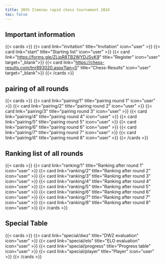 ```yaml
---
title: 30th Ilmenau rapid chess tournament 2024
toc: false
---
```



##  Important information 
{{< cards >}}
  {{< card link="invitation" title="Invitation" icon="user" >}}
  {{< card link="start" title="Starting list" icon="user" >}}
  {{< card link="https://forms.gle/ZLjpR8TB2WYDJSvK9" title="Register" icon="user" target="_blank">}}
  {{< card link="https://chess-results.com/tnr893020.aspx?lan=0" title="Chess-Results" icon="user" target="_blank">}}
{{< /cards >}}

## pairing of all rounds 

{{< cards >}}
  {{< card link="pairing/1" title="pairing round 1" icon="user" >}}
  {{< card link="pairing/2" title="pairing round 2" icon="user" >}}
  {{< card link="pairing/3" title="pairing round 3" icon="user" >}}
  {{< card link="pairing/4" title="pairing round 4" icon="user" >}}
  {{< card link="pairing/5" title="pairing round 5" icon="user" >}}
  {{< card link="pairing/6" title="pairing round 6" icon="user" >}}
  {{< card link="pairing/7" title="pairing round 7" icon="user" >}}
  {{< card link="pairing/8" title="pairing round 8" icon="user" >}}
{{< /cards >}}

## Ranking list of all rounds 

{{< cards >}}
  {{< card link="ranking/1" title="Ranking after round 1" icon="user" >}}
  {{< card link="ranking/2" title="Ranking after round 2" icon="user" >}}
  {{< card link="ranking/3" title="Ranking after round 3" icon="user" >}}
  {{< card link="ranking/4" title="Ranking after round 4" icon="user" >}}
  {{< card link="ranking/5" title="Ranking after round 5" icon="user" >}}
  {{< card link="ranking/6" title="Ranking after round 6" icon="user" >}}
  {{< card link="ranking/7" title="Ranking after round 7" icon="user" >}}
  {{< card link="ranking/8" title="Ranking after round 8" icon="user" >}}
{{< /cards >}}


## Special Table
{{< cards >}}
  {{< card link="special/dwz" title="DWZ evaluation" icon="user" >}}
  {{< card link="special/elo" title="ELO evaluation" icon="user" >}}
  {{< card link="special/progress" title="Progress table" icon="user" >}}
  {{< card link="special/player" title="Player" icon="user" >}}
{{< /cards >}}